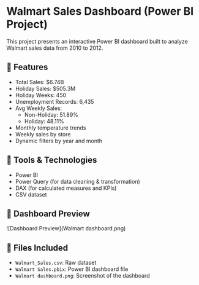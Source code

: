 # Walmart Sales Dashboard (Power BI Project)

This project presents an interactive Power BI dashboard built to analyze Walmart sales data from 2010 to 2012.

## 🚀 Features

- Total Sales: $6.74B
- Holiday Sales: $505.3M
- Holiday Weeks: 450
- Unemployment Records: 6,435
- Avg Weekly Sales:
  - Non-Holiday: 51.89%
  - Holiday: 48.11%
- Monthly temperature trends
- Weekly sales by store
- Dynamic filters by year and month

## 🧰 Tools & Technologies

- Power BI
- Power Query (for data cleaning & transformation)
- DAX (for calculated measures and KPIs)
- CSV dataset

## 📸 Dashboard Preview

![Dashboard Preview](Walmart dashboard.png)

## 📂 Files Included

- `Walmart_Sales.csv`: Raw dataset
- `Walmart Sales.pbix`: Power BI dashboard file
- `Walmart dashboard.png`: Screenshot of the dashboard
